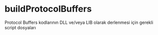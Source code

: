 # buildProtocolBuffers
Protocol Buffers kodlarının DLL ve/veya LIB olarak derlenmesi için gerekli script dosyaları 
